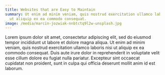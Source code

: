 ```yaml
---
title: Websites that are Easy to Maintain
summary: Ut enim ad minim veniam, quis nostrud exercitation ullamco laboris nisi
  ut aliquip ex ea commodo consequat.
image: /media/marcin-jozwiak-nnbtctq9l2w-unsplash.jpg
---
```

Lorem ipsum dolor sit amet, consectetur adipiscing elit, sed do eiusmod tempor incididunt ut labore et dolore magna aliqua. Ut enim ad minim veniam, quis nostrud exercitation ullamco laboris nisi ut aliquip ex ea commodo consequat. Duis aute irure dolor in reprehenderit in voluptate velit esse cillum dolore eu fugiat nulla pariatur. Excepteur sint occaecat cupidatat non proident, sunt in culpa qui officia deserunt mollit anim id est laborum.